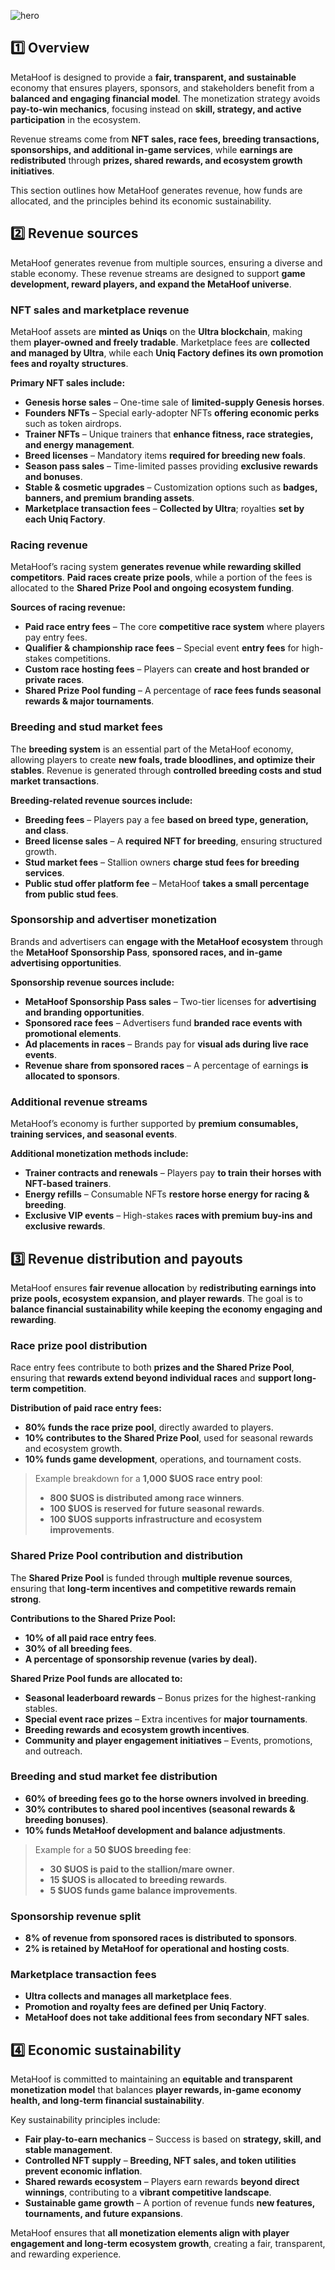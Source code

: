 ![hero](/img/banners/MONETIZATION.png)

## 1️⃣ Overview

MetaHoof is designed to provide a **fair, transparent, and sustainable** economy that ensures players, sponsors, and stakeholders benefit from a **balanced and engaging financial model**. The monetization strategy avoids **pay-to-win mechanics**, focusing instead on **skill, strategy, and active participation** in the ecosystem.

Revenue streams come from **NFT sales, race fees, breeding transactions, sponsorships, and additional in-game services**, while **earnings are redistributed** through **prizes, shared rewards, and ecosystem growth initiatives**.

This section outlines how MetaHoof generates revenue, how funds are allocated, and the principles behind its economic sustainability.


## 2️⃣ Revenue sources

MetaHoof generates revenue from multiple sources, ensuring a diverse and stable economy. These revenue streams are designed to support **game development, reward players, and expand the MetaHoof universe**.

### NFT sales and marketplace revenue

MetaHoof assets are **minted as Uniqs** on the **Ultra blockchain**, making them **player-owned and freely tradable**. Marketplace fees are **collected and managed by Ultra**, while each **Uniq Factory defines its own promotion fees and royalty structures**.

**Primary NFT sales include:**

- **Genesis horse sales** – One-time sale of **limited-supply Genesis horses**.
- **Founders NFTs** – Special early-adopter NFTs **offering economic perks** such as token airdrops.
- **Trainer NFTs** – Unique trainers that **enhance fitness, race strategies, and energy management**.
- **Breed licenses** – Mandatory items **required for breeding new foals**.
- **Season pass sales** – Time-limited passes providing **exclusive rewards and bonuses**.
- **Stable & cosmetic upgrades** – Customization options such as **badges, banners, and premium branding assets**.
- **Marketplace transaction fees** – **Collected by Ultra**; royalties **set by each Uniq Factory**.


### Racing revenue

MetaHoof’s racing system **generates revenue while rewarding skilled competitors**. **Paid races create prize pools**, while a portion of the fees is allocated to the **Shared Prize Pool and ongoing ecosystem funding**.

**Sources of racing revenue:**

- **Paid race entry fees** – The core **competitive race system** where players pay entry fees.
- **Qualifier & championship race fees** – Special event **entry fees** for high-stakes competitions.
- **Custom race hosting fees** – Players can **create and host branded or private races**.
- **Shared Prize Pool funding** – A percentage of **race fees funds seasonal rewards & major tournaments**.


### Breeding and stud market fees

The **breeding system** is an essential part of the MetaHoof economy, allowing players to create **new foals, trade bloodlines, and optimize their stables**. Revenue is generated through **controlled breeding costs and stud market transactions**.

**Breeding-related revenue sources include:**

- **Breeding fees** – Players pay a fee **based on breed type, generation, and class**.
- **Breed license sales** – A **required NFT for breeding**, ensuring structured growth.
- **Stud market fees** – Stallion owners **charge stud fees for breeding services**.
- **Public stud offer platform fee** – MetaHoof **takes a small percentage from public stud fees**.


### Sponsorship and advertiser monetization

Brands and advertisers can **engage with the MetaHoof ecosystem** through the **MetaHoof Sponsorship Pass**, **sponsored races, and in-game advertising opportunities**.

**Sponsorship revenue sources include:**

- **MetaHoof Sponsorship Pass sales** – Two-tier licenses for **advertising and branding opportunities**.
- **Sponsored race fees** – Advertisers fund **branded race events with promotional elements**.
- **Ad placements in races** – Brands pay for **visual ads during live race events**.
- **Revenue share from sponsored races** – A percentage of earnings **is allocated to sponsors**.


### Additional revenue streams

MetaHoof’s economy is further supported by **premium consumables, training services, and seasonal events**.

**Additional monetization methods include:**

- **Trainer contracts and renewals** – Players pay **to train their horses with NFT-based trainers**.
- **Energy refills** – Consumable NFTs **restore horse energy for racing & breeding**.
- **Exclusive VIP events** – High-stakes **races with premium buy-ins and exclusive rewards**.


## 3️⃣ Revenue distribution and payouts

MetaHoof ensures **fair revenue allocation** by **redistributing earnings into prize pools, ecosystem expansion, and player rewards**. The goal is to **balance financial sustainability while keeping the economy engaging and rewarding**.

### Race prize pool distribution

Race entry fees contribute to both **prizes and the Shared Prize Pool**, ensuring that **rewards extend beyond individual races** and **support long-term competition**.

**Distribution of paid race entry fees:**

- **80% funds the race prize pool**, directly awarded to players.
- **10% contributes to the Shared Prize Pool**, used for seasonal rewards and ecosystem growth.
- **10% funds game development**, operations, and tournament costs.

> Example breakdown for a **1,000 $UOS race entry pool**:
> - **800 $UOS is distributed among race winners**.
> - **100 $UOS is reserved for future seasonal rewards**.
> - **100 $UOS supports infrastructure and ecosystem improvements**.


### Shared Prize Pool contribution and distribution

The **Shared Prize Pool** is funded through **multiple revenue sources**, ensuring that **long-term incentives and competitive rewards remain strong**.

**Contributions to the Shared Prize Pool:**

- **10% of all paid race entry fees**.
- **30% of all breeding fees**.
- **A percentage of sponsorship revenue (varies by deal).**

**Shared Prize Pool funds are allocated to:**

- **Seasonal leaderboard rewards** – Bonus prizes for the highest-ranking stables.
- **Special event race prizes** – Extra incentives for **major tournaments**.
- **Breeding rewards and ecosystem growth incentives**.
- **Community and player engagement initiatives** – Events, promotions, and outreach.


### Breeding and stud market fee distribution

- **60% of breeding fees go to the horse owners involved in breeding**.
- **30% contributes to shared pool incentives (seasonal rewards & breeding bonuses)**.
- **10% funds MetaHoof development and balance adjustments**.

> Example for a **50 $UOS breeding fee**:
> - **30 $UOS is paid to the stallion/mare owner**.
> - **15 $UOS is allocated to breeding rewards**.
> - **5 $UOS funds game balance improvements**.


### Sponsorship revenue split

- **8% of revenue from sponsored races is distributed to sponsors**.
- **2% is retained by MetaHoof for operational and hosting costs**.


### Marketplace transaction fees

- **Ultra collects and manages all marketplace fees**.
- **Promotion and royalty fees are defined per Uniq Factory**.
- **MetaHoof does not take additional fees from secondary NFT sales**.


## 4️⃣ Economic sustainability

MetaHoof is committed to maintaining an **equitable and transparent monetization model** that balances **player rewards, in-game economy health, and long-term financial sustainability**.

Key sustainability principles include:

- **Fair play-to-earn mechanics** – Success is based on **strategy, skill, and stable management**.
- **Controlled NFT supply** – **Breeding, NFT sales, and token utilities prevent economic inflation**.
- **Shared rewards ecosystem** – Players earn rewards **beyond direct winnings**, contributing to a **vibrant competitive landscape**.
- **Sustainable game growth** – A portion of revenue funds **new features, tournaments, and future expansions**.

MetaHoof ensures that **all monetization elements align with player engagement and long-term ecosystem growth**, creating a fair, transparent, and rewarding experience.
